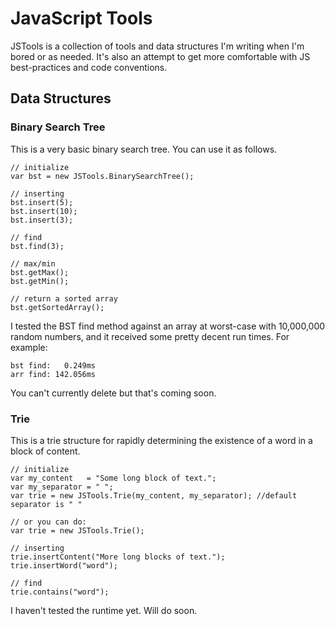 JavaScript Tools
================

JSTools is a collection of tools and data structures I'm writing when I'm bored or as needed. It's also an attempt to get more comfortable with JS best-practices and code conventions.

Data Structures
---------------

### Binary Search Tree
This is a very basic binary search tree. You can use it as follows.

	// initialize
	var bst = new JSTools.BinarySearchTree();
	
	// inserting
	bst.insert(5);
	bst.insert(10);
	bst.insert(3);
	
	// find
	bst.find(3);
	
	// max/min
	bst.getMax();
	bst.getMin();
	
	// return a sorted array
	bst.getSortedArray();
	
I tested the BST find method against an array at worst-case with 10,000,000 random numbers, and it received some pretty decent run times. For example: 

	bst find:   0.249ms
	arr find: 142.056ms

You can't currently delete but that's coming soon.

### Trie
This is a trie structure for rapidly determining the existence of a word in a block of content.

	// initialize
	var my_content   = "Some long block of text.";
	var my_separator = " ";
	var trie = new JSTools.Trie(my_content, my_separator); //default separator is " "
	
	// or you can do:
	var trie = new JSTools.Trie();
	
	// inserting
	trie.insertContent("More long blocks of text.");
	trie.insertWord("word");
	
	// find
	trie.contains("word");
	
I haven't tested the runtime yet. Will do soon.
